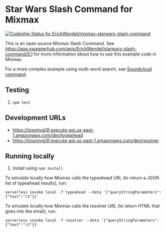 # Star Wars Slash Command for Mixmax
[ ![Codeship Status for ErickWendel/mixmax-starwars-slash-command](https://app.codeship.com/projects/cd24b640-79d9-0136-7943-1a1745bf82cc/status?branch=master)](https://app.codeship.com/projects/300585)


This is an open source Mixmax Slash Command. See <https://app.swaggerhub.com/apis/ErickWendel/starwars-slash-command/0.1> for more information about how to use this example code in Mixmax.

For a more complex example using multi-word search, see [Soundcloud command](https://github.com/simonxca/mixmax-soundcloud-slash-command).

## Testing
1. `npm test`
## Development URLs
 - https://lzssmvqj3f.execute-api.us-east-1.amazonaws.com/dev/typeahead
 - https://lzssmvqj3f.execute-api.us-east-1.amazonaws.com/dev/resolver
 
## Running locally

1. Install using `npm install`

To simulate locally how Mixmax calls the typeahead URL (to return a JSON list of typeahead results), run:
```
serverless invoke local -f typeahead --data '{"queryStringParameters": {"text":"r2"}}'
```

To simulate locally how Mixmax calls the resolver URL (to return HTML that goes into the email), run:

```
serverless invoke local -f resolver --data '{"queryStringParameters": {"text":"r2"}}'
```
